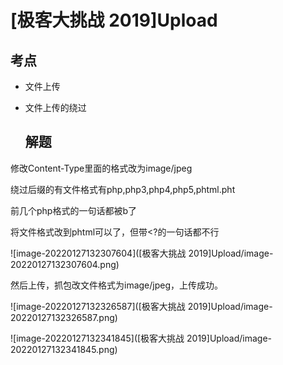 # [极客大挑战 2019]Upload

## 考点

- 文件上传
- 文件上传的绕过

	## 解题

修改Content-Type里面的格式改为image/jpeg

绕过后缀的有文件格式有php,php3,php4,php5,phtml.pht

前几个php格式的一句话都被b了

 将文件格式改到phtml可以了，但带<?的一句话都不行

![image-20220127132307604]([极客大挑战 2019]Upload/image-20220127132307604.png)

 然后上传，抓包改文件格式为image/jpeg，上传成功。

![image-20220127132326587]([极客大挑战 2019]Upload/image-20220127132326587.png)

![image-20220127132341845]([极客大挑战 2019]Upload/image-20220127132341845.png)